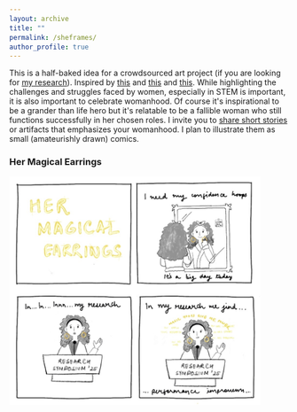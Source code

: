 ```yaml
---
layout: archive
title: ""
permalink: /sheframes/
author_profile: true
---
```

This is a half-baked idea for a crowdsourced art project (if you are looking for [my research](https://asuvarna31.github.io/pubs/)). Inspired by [this](https://drive.google.com/file/d/1-Z0FVo6oRq1WCxp8JKXMFfPDJ0Lf9Sj-/view) and [this](https://thetapstories.com/category/comics/comics-about-women-empowerment/) and [this](https://x.com/suvarna_ashima/status/1789950678875410727). While highlighting the challenges and struggles faced by women, especially in STEM is important, it is also important to celebrate womanhood. Of course it's inspirational to be a grander than life hero but it's relatable to be a fallible woman who still functions successfully in her chosen roles. I invite you to [share short stories](https://forms.gle/dDtQHR9eN71jhvu27) or artifacts that emphasizes your womanhood. I plan to illustrate them as small (amateurishly drawn) comics. 

<h3>Her Magical Earrings</h3>
<img src="/images/magic_earring.jpg" alt="Her Magical Earrings" width="90%">
